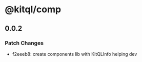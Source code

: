 # @kitql/comp

## 0.0.2

### Patch Changes

- f2eeeb8: create components lib with KitQLInfo helping dev
